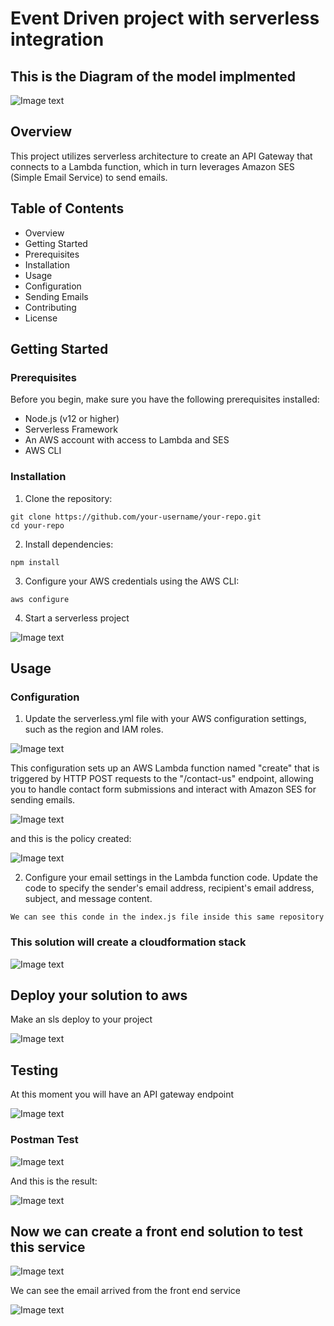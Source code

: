 <!--
title: 'AWS NodeJS Example'
description: 'This template demonstrates how to deploy a NodeJS function running on AWS Lambda using the traditional Serverless Framework.'
layout: Doc
framework: v3
platform: AWS
language: nodeJS
priority: 1
authorLink: 'https://github.com/serverless'
authorName: 'Serverless, inc.'
authorAvatar: 'https://avatars1.githubusercontent.com/u/13742415?s=200&v=4'
-->

# Event Driven project with serverless integration

## This is the Diagram of the model implmented

![Image text](https://github.com/kiskee/node-ses-service-aws/blob/main/images/EventDia.png)

## Overview

This project utilizes serverless architecture to create an API Gateway that connects to a Lambda function, which in turn leverages Amazon SES (Simple Email Service) to send emails.

## Table of Contents
* Overview
* Getting Started
* Prerequisites
* Installation
* Usage
* Configuration
* Sending Emails
* Contributing
* License


## Getting Started
### Prerequisites
Before you begin, make sure you have the following prerequisites installed:

* Node.js (v12 or higher)
* Serverless Framework
* An AWS account with access to Lambda and SES
* AWS CLI


### Installation

1. Clone the repository:

```
git clone https://github.com/your-username/your-repo.git
cd your-repo
```

2. Install dependencies:
```
npm install
```

3. Configure your AWS credentials using the AWS CLI:
```
aws configure
```

4. Start a serverless project

![Image text](https://github.com/kiskee/node-ses-service-aws/blob/main/images/initServerless.png)

## Usage

### Configuration

1. Update the serverless.yml file with your AWS configuration settings, such as the region and IAM roles.

![Image text](https://github.com/kiskee/node-ses-service-aws/blob/main/images/serverlessYml.png)

This configuration sets up an AWS Lambda function named "create" that is triggered by HTTP POST requests to the "/contact-us" endpoint, allowing you to handle contact form submissions and interact with Amazon SES for sending emails.

![Image text](https://github.com/kiskee/node-ses-service-aws/blob/main/images/lambdaFunction.png)

and this is the policy created:

![Image text](https://github.com/kiskee/node-ses-service-aws/blob/main/images/policyForRole.png)

2. Configure your email settings in the Lambda function code. Update the code to specify the sender's email address, recipient's email address, subject, and message content.

```
We can see this conde in the index.js file inside this same repository
```

### This solution will create a cloudformation stack

![Image text](https://github.com/kiskee/node-ses-service-aws/blob/main/images/cloudformationDiagram.png)


## Deploy your solution to aws

Make an sls deploy to your project

![Image text](https://github.com/kiskee/node-ses-service-aws/blob/main/images/slsDeploy.png)


## Testing

At this moment you will have an API gateway endpoint

![Image text](https://github.com/kiskee/node-ses-service-aws/blob/main/images/apiGatewayEndpoint.png)


### Postman Test

![Image text](https://github.com/kiskee/node-ses-service-aws/blob/main/images/testSolution.png)

And this is the result:

![Image text](https://github.com/kiskee/node-ses-service-aws/blob/main/images/mailArrive.png)

## Now we can create a front end solution to test this service

![Image text](https://github.com/kiskee/node-ses-service-aws/blob/main/images/frontTest.png)

We can see the email arrived from the front end service

![Image text](https://github.com/kiskee/node-ses-service-aws/blob/main/images/mailArriveFrontSolution.png)





















